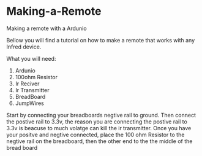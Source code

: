 # Making-a-Remote
Making a remote with a Ardunio 

Bellow you will find a tutorial on how to make a remote that works with any Infred device. 

What you will need: 

1. Ardunio 
2. 100ohm Resistor
3. Ir Reciver 
4. Ir Transmitter
5. BreadBoard 
5. JumpWires

Start by connecting your breadboards negtive rail to ground. Then connect the postive rail to 3.3v, the reason you are connecting the postive rail to 3.3v is beacuse to much volatge can kill the ir transmitter. Once you have your positve and negtive connected, place the 100 ohm Resistor to the negtive rail on the breadboard, then the other end to the the middle of the bread board
